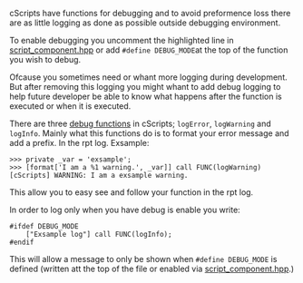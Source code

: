 cScripts have functions for debugging  and to avoid preformence loss there are as little logging as done as possible outside debugging environment. 

To enable debugging you uncomment the highlighted line in [script_component.hpp](https://github.com/7Cav/cScripts/blob/master/cScripts/script_component.hpp#L7) or add `#define DEBUG_MODE`at the top of the function you wish to debug.

Ofcause you sometimes need or whant more logging during development. But after removing this logging you might whant to add debug logging to help future developer be able to know what happens after the function is executed or when it is executed.

There are three [debug functions]() in cScripts; `logError`, `logWarning` and `logInfo`. Mainly what this functions do is to format your error message and add a prefix. In the rpt log. Exsample:
```
>>> private _var = 'exsample';
>>> [format['I am a %1 warning.', _var]] call FUNC(logWarning)
[cScripts] WARNING: I am a exsample warning.
```
This allow you to easy see and follow  your function in the rpt log.

In order to log only when you have debug is enable you write:
```
#ifdef DEBUG_MODE
    ["Exsample log"] call FUNC(logInfo);
#endif
```
This will allow a message to only be shown when `#define DEBUG_MODE` is defined (written att the top of the file or enabled via [script_component.hpp](https://github.com/7Cav/cScripts/blob/master/cScripts/script_component.hpp#L7).)